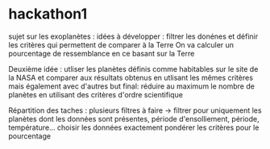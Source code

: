 # hackathon1
sujet sur les exoplanètes : 
idées à développer : filtrer les donénes et définir les critères qui permettent de comparer à la Terre
On va calculer un pourcentage de ressemblance en ce basant sur la Terre 

Deuxième idée : utliser les planètes définis comme habitables sur le site de la NASA et comparer aux résultats obtenus en utlisant les mêmes critères mais également avec d'autres
but final: réduire au maximum le nombre de planètes en utilisant des critères d'ordre scientifique 

Répartition des taches : plusieurs filtres à faire -> filtrer pour uniquement les planètes dont les données sont présentes, période d'ensolliement, période, température...
                         choisir les données exactement
                         pondérer les critères pour le pourcentage 